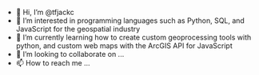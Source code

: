 - 👋 Hi, I’m @tfjackc
- 👀 I’m interested in programming languages such as Python, SQL, and JavaScript for the geospatial industry
- 🌱 I’m currently learning how to create custom geoprocessing tools with python, and custom web maps with the ArcGIS API for JavaScript
- 💞️ I’m looking to collaborate on ...
- 📫 How to reach me ...

<!---
tfjackc/tfjackc is a ✨ special ✨ repository because its `README.md` (this file) appears on your GitHub profile.
You can click the Preview link to take a look at your changes.
--->
